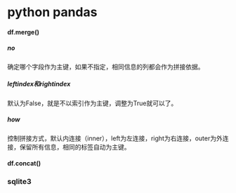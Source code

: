 # python pandas
####  df.merge()
##### no
确定哪个字段作为主键，如果不指定，相同信息的列都会作为拼接依据。
##### leftindex和rightindex
默认为False，就是不以索引作为主键，调整为True就可以了。
##### how
控制拼接方式，默认内连接（inner），left为左连接，right为右连接，outer为外连接，保留所有信息，相同的标签自动为主键。
####  df.concat()

### sqlite3